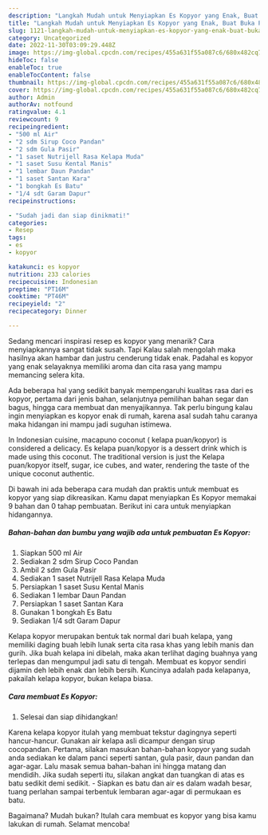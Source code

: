 ```yaml
---
description: "Langkah Mudah untuk Menyiapkan Es Kopyor yang Enak, Buat Buka Puasa Menggugah Selera"
title: "Langkah Mudah untuk Menyiapkan Es Kopyor yang Enak, Buat Buka Puasa Menggugah Selera"
slug: 1121-langkah-mudah-untuk-menyiapkan-es-kopyor-yang-enak-buat-buka-puasa-menggugah-selera
category: Uncategorized
date: 2022-11-30T03:09:29.448Z
image: https://img-global.cpcdn.com/recipes/455a631f55a087c6/680x482cq70/es-kopyor-foto-resep-utama.jpg
hideToc: false
enableToc: true
enableTocContent: false
thumbnail: https://img-global.cpcdn.com/recipes/455a631f55a087c6/680x482cq70/es-kopyor-foto-resep-utama.jpg
cover: https://img-global.cpcdn.com/recipes/455a631f55a087c6/680x482cq70/es-kopyor-foto-resep-utama.jpg
author: Admin
authorAv: notfound
ratingvalue: 4.1
reviewcount: 9
recipeingredient:
- "500 ml Air"
- "2 sdm Sirup Coco Pandan"
- "2 sdm Gula Pasir"
- "1 saset Nutrijell Rasa Kelapa Muda"
- "1 saset Susu Kental Manis"
- "1 lembar Daun Pandan"
- "1 saset Santan Kara"
- "1 bongkah Es Batu"
- "1/4 sdt Garam Dapur"
recipeinstructions:

- "Sudah jadi dan siap dinikmati!"
categories:
- Resep
tags:
- es
- kopyor

katakunci: es kopyor 
nutrition: 233 calories
recipecuisine: Indonesian
preptime: "PT16M"
cooktime: "PT46M"
recipeyield: "2"
recipecategory: Dinner

---
```



Sedang mencari inspirasi resep es kopyor yang menarik? Cara menyiapkannya sangat tidak susah. Tapi Kalau salah mengolah maka hasilnya akan hambar dan justru cenderung tidak enak. Padahal es kopyor yang enak selayaknya memiliki aroma dan cita rasa yang mampu memancing selera kita.


Ada beberapa hal yang sedikit banyak mempengaruhi kualitas rasa dari es kopyor, pertama dari jenis bahan, selanjutnya pemilihan bahan segar dan bagus, hingga cara membuat dan menyajikannya. Tak perlu bingung kalau ingin menyiapkan es kopyor enak di rumah, karena asal sudah tahu caranya maka hidangan ini mampu jadi suguhan istimewa.

In Indonesian cuisine, macapuno coconut ( kelapa puan/kopyor) is considered a delicacy. Es kelapa puan/kopyor is a dessert drink which is made using this coconut. The traditional version is just the Kelapa puan/kopyor itself, sugar, ice cubes, and water, rendering the taste of the unique coconut authentic.


Di bawah ini ada beberapa cara mudah dan praktis untuk membuat es kopyor yang siap dikreasikan. Kamu dapat menyiapkan Es Kopyor memakai 9 bahan dan 0 tahap pembuatan. Berikut ini cara untuk menyiapkan hidangannya.

<!--inarticleads1-->

##### Bahan-bahan dan bumbu yang wajib ada untuk pembuatan Es Kopyor:

1. Siapkan 500 ml Air
1. Sediakan 2 sdm Sirup Coco Pandan
1. Ambil 2 sdm Gula Pasir
1. Sediakan 1 saset Nutrijell Rasa Kelapa Muda
1. Persiapkan 1 saset Susu Kental Manis
1. Sediakan 1 lembar Daun Pandan
1. Persiapkan 1 saset Santan Kara
1. Gunakan 1 bongkah Es Batu
1. Sediakan 1/4 sdt Garam Dapur


Kelapa kopyor merupakan bentuk tak normal dari buah kelapa, yang memiliki daging buah lebih lunak serta cita rasa khas yang lebih manis dan gurih. Jika buah kelapa ini dibelah, maka akan terlihat daging buahnya yang terlepas dan mengumpul jadi satu di tengah. Membuat es kopyor sendiri dijamin deh lebih enak dan lebih bersih. Kuncinya adalah pada kelapanya, pakailah kelapa kopyor, bukan kelapa biasa. 

<!--inarticleads2-->

##### Cara membuat Es Kopyor:


1. Selesai dan siap dihidangkan!

Karena kelapa kopyor itulah yang membuat tekstur dagingnya seperti hancur-hancur. Gunakan air kelapa asli dicampur dengan sirup cocopandan. Pertama, silakan masukan bahan-bahan kopyor yang sudah anda sediakan ke dalam panci seperti santan, gula pasir, daun pandan dan agar-agar. Lalu masak semua bahan-bahan ini hingga matang dan mendidih. Jika sudah seperti itu, silakan angkat dan tuangkan di atas es batu sedikit demi sedikit. - Siapkan es batu dan air es dalam wadah besar, tuang perlahan sampai terbentuk lembaran agar-agar di permukaan es batu. 

Bagaimana? Mudah bukan? Itulah cara membuat es kopyor yang bisa kamu lakukan di rumah. Selamat mencoba!
